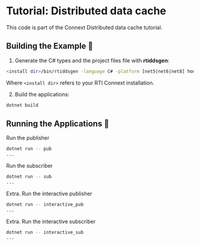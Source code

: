 # Tutorial: Distributed data cache

This code is part of the Connext Distributed data cache tutorial.

## Building the Example :wrench:

1.  Generate the C# types and the project files file with **rtiddsgen**:

```sh
<install dir>/bin/rtiddsgen -language C# -platform [net5|net6|net8] home_automation.idl
```

Where `<install dir>` refers to your RTI Connext installation.

2.  Build the applications:

```sh
dotnet build
```

## Running the Applications :rocket:

Run the publisher

```sh
dotnet run -- pub
...
```

Run the subscriber

```sh
dotnet run -- sub
...
```

Extra. Run the interactive publisher

```sh
dotnet run -- interactive_pub
...
```

Extra. Run the interactive subscriber

```sh
dotnet run -- interactive_sub
...
```
